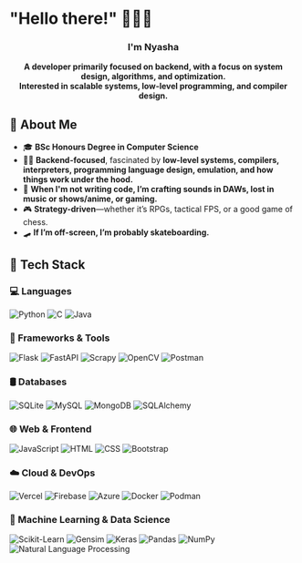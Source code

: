 # "Hello there!" 🧔🏼🥋
<h3 align="center">I'm Nyasha</h3>
<p align="center">
  <b>A developer primarily focused on backend, with a focus on system design, algorithms, and optimization.</b>
  <br>
  <b>Interested in scalable systems, low-level programming, and compiler design.</b>
</p>

## 🚀 About Me  
- 🎓 **BSc Honours Degree in Computer Science**  
- 👨‍💻 **Backend-focused**, fascinated by **low-level systems, compilers, interpreters, programming language design, emulation, and how things work under the hood.**  
- 🎵 **When I'm not writing code, I’m crafting sounds in DAWs, lost in music or shows/anime, or gaming.**  
- 🎮 **Strategy-driven**—whether it’s RPGs, tactical FPS, or a good game of chess.  
- 🛹 **If I’m off-screen, I’m probably skateboarding.**  

## 🔧 Tech Stack  

### 💻 Languages  
![Python](https://img.shields.io/badge/-Python-3776AB?style=flat-square&logo=python&logoColor=white)  ![C](https://img.shields.io/badge/-C-A8B9CC?style=flat-square&logo=c&logoColor=white)  ![Java](https://img.shields.io/badge/-Java-007396?style=flat-square&logo=java&logoColor=white)  

### 🚀 Frameworks & Tools  
![Flask](https://img.shields.io/badge/-Flask-000000?style=flat-square&logo=flask&logoColor=white)  ![FastAPI](https://img.shields.io/badge/-FastAPI-009688?style=flat-square&logo=fastapi&logoColor=white)  ![Scrapy](https://img.shields.io/badge/-Scrapy-88C100?style=flat-square&logo=scrapy&logoColor=white)  ![OpenCV](https://img.shields.io/badge/-OpenCV-5C3EE8?style=flat-square&logo=opencv&logoColor=white)  ![Postman](https://img.shields.io/badge/-Postman-FF6C37?style=flat-square&logo=postman&logoColor=white)  

### 🛢️ Databases  
![SQLite](https://img.shields.io/badge/-SQLite-003B57?style=flat-square&logo=sqlite&logoColor=white)  ![MySQL](https://img.shields.io/badge/-MySQL-4479A1?style=flat-square&logo=mysql&logoColor=white)  ![MongoDB](https://img.shields.io/badge/-MongoDB-47A248?style=flat-square&logo=mongodb&logoColor=white)  ![SQLAlchemy](https://img.shields.io/badge/-SQLAlchemy-D71F00?style=flat-square&logo=sqlite&logoColor=white)  

### 🌐 Web & Frontend  
![JavaScript](https://img.shields.io/badge/-JavaScript-F7DF1E?style=flat-square&logo=javascript&logoColor=black)  ![HTML](https://img.shields.io/badge/-HTML5-E34F26?style=flat-square&logo=html5&logoColor=white)  ![CSS](https://img.shields.io/badge/-CSS3-1572B6?style=flat-square&logo=css3&logoColor=white)  ![Bootstrap](https://img.shields.io/badge/-Bootstrap-7952B3?style=flat-square&logo=bootstrap&logoColor=white)  

### ☁️ Cloud & DevOps  
![Vercel](https://img.shields.io/badge/Vercel-000000?style=flat-square&logo=vercel&logoColor=white)  ![Firebase](https://img.shields.io/badge/firebase-ffca28?style=flat-square&logo=firebase&logoColor=black)  ![Azure](https://img.shields.io/badge/-Microsoft%20Azure-0078D4?style=flat-square&logo=microsoft-azure&logoColor=white)  ![Docker](https://img.shields.io/badge/-Docker-2496ED?style=flat-square&logo=docker&logoColor=white)  ![Podman](https://img.shields.io/badge/-Podman-892CA0?style=flat-square&logo=podman&logoColor=white)  

### 🤖 Machine Learning & Data Science  
![Scikit-Learn](https://img.shields.io/badge/-Scikit--Learn-F7931E?style=flat-square&logo=scikitlearn&logoColor=white)  ![Gensim](https://img.shields.io/badge/-Gensim-4B8BBE?style=flat-square&logoColor=white)  ![Keras](https://img.shields.io/badge/-Keras-D00000?style=flat-square&logo=keras&logoColor=white)  ![Pandas](https://img.shields.io/badge/-Pandas-150458?style=flat-square&logo=pandas&logoColor=white)  ![NumPy](https://img.shields.io/badge/-NumPy-013243?style=flat-square&logo=numpy&logoColor=white)  
![Natural Language Processing](https://img.shields.io/badge/-Natural%20Language%20Processing-32CD32?style=flat-square&logoColor=white)  
